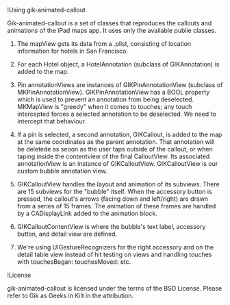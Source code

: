 !Using gik-animated-callout

Gik-animated-callout is a set of classes that reproduces the callouts and animations of the iPad maps app. It uses only the available publie classes.

1. The mapView gets its data from a .plist, consisting of location information for hotels in San Francisco.

2. For each Hotel object, a HotelAnnotation (subclass of GIKAnnotation) is added to the map.

3. Pin annotationViews are instances of GIKPinAnnotationView (subclass of MKPinAnnotationView).
GIKPinAnnotationView has a BOOL property which is used to prevent an annotation from being deselected. MKMapView is "greedy" when it comes to touches; any touch intercepted forces a selected annotation to be deselected. We need to intercept that behaviour.

4. If a pin is selected, a second annotation, GIKCallout, is added to the map at the same coordinates as the parent annotation. That annotation will be deletede as seoon as the user 
taps outside of the callout, or when taping inside the contentview of the final CalloutView.
Its associated annotationView is an instance of GIKCalloutView.
GIKCalloutView is our custom bubble annotation view.

5. GIKCalloutView handles the layout and animation of its subviews.
There are 15 subviews for the "bubble" itself.
When the accessory button is pressed, the callout's arrows (facing down and left/right) are drawn from a series of 15 frames. The animation of these frames are handled by a CADisplayLink added to the animation block.

6. GIKCalloutContentView is where the bubble's text label, accessory button, and detail view are defined.

7. We're using UIGestureRecognizers for the right accessory and on the detail table view instead of hit testing on views and handling touches with touchesBegan: touchesMoved: etc.


!License

gik-animated-callout is licensed under the terms of the BSD License. Please refer to Gik as Geeks in Kilt in the attribution.

